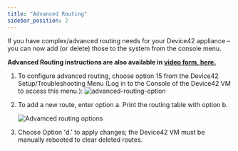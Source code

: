```yaml
---
title: "Advanced Routing"
sidebar_position: 2
---
```


If you have complex/advanced routing needs for your Device42 appliance – you can now add (or delete) those to the system from the console menu.

**Advanced Routing instructions are also available in [video form, here.](https://docs.device42.com/how-to-videos/add-a-route-to-device42/)**

1. To configure advanced routing, choose option 15 from the Device42 Setup/Troubleshooting Menu (Log in to the Console of the Device42 VM to access this menu.): ![advanced-routing-option](/assets/images/advanced_routing.png)
    
2. To add a new route, enter option a. Print the routing table with option b.
    
    ![Advamced routing options](/assets/images/advanced_routing_options.png)
    
3. Choose Option 'd.' to apply changes; the Device42 VM must be manually rebooted to clear deleted routes.
